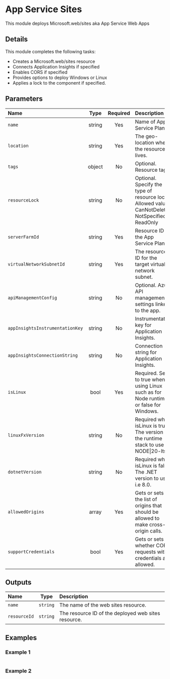 # App Service Sites

This module deploys Microsoft.web/sites aka App Service Web Apps

## Details

This module completes the following tasks:

- Creates a Microsoft.web/sites resource
- Connects Application Insights if specified
- Enables CORS if specified
- Provides options to deploy Windows or Linux
- Applies a lock to the component if specified.

## Parameters

| Name                           | Type    | Required | Description                                                                                   |
| :----------------------------- | :-----: | :------: | :-------------------------------------------------------------------------------------------- |
| `name`                         | string  | Yes      | Name of App Service Plan                                                                      |
| `location`                     | string  | Yes      | The geo-location where the resource lives.                                                    |
| `tags`                         | object  | No       | Optional. Resource tags.                                                                      |
| `resourceLock`                 | string  | No       | Optional. Specify the type of resource lock. Allowed values: CanNotDelete, NotSpecified, ReadOnly |
| `serverFarmId`                 | string  | Yes      | Resource ID of the App Service Plan                                                           |
| `virtualNetworkSubnetId`       | string  | Yes      | The resource ID for the target virtual network subnet.                                        |
| `apiManagementConfig`          | string  | No       | Optional. Azure API management settings linked to the app.                                    |
| `appInsightsInstrumentationKey`| string  | No       | Instrumentation key for Application Insights.                                                 |
| `appInsightsConnectionString`  | string  | No       | Connection string for Application Insights.                                                   |
| `isLinux`                      | bool    | Yes      | Required. Set to true when using Linux such as for Node runtimes, or false for Windows.       |
| `linuxFxVersion`               | string  | No       | Required when isLinux is true. The version of the runtime stack to use i.e NODE\|20-lts.      |
| `dotnetVersion`                | string  | No       | Required when isLinux is false. The .NET version to use i.e 8.0.                              |
| `allowedOrigins`               | array   | Yes      | Gets or sets the list of origins that should be allowed to make cross-origin calls.           |
| `supportCredentials`           | bool    | Yes      | Gets or sets whether CORS requests with credentials are allowed.                              |

## Outputs

| Name         | Type     | Description                                                |
| :----------- | :------: | :--------------------------------------------------------- |
| `name`       | `string` | The name of the web sites resource.                        |
| `resourceId` | `string` | The resource ID of the deployed web sites resource.        |

## Examples

### Example 1

```bicep
```

### Example 2

```bicep
```